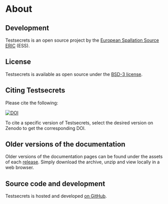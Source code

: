 # About

## Development

Testsecrets is an open source project by the [European Spallation Source ERIC](https://europeanspallationsource.se/) (ESS).

## License

Testsecrets is available as open source under the [BSD-3 license](https://opensource.org/licenses/BSD-3-Clause).

## Citing Testsecrets

Please cite the following:

[![DOI](https://zenodo.org/badge/FIXME.svg)](https://zenodo.org/doi/10.5281/zenodo.FIXME)

To cite a specific version of Testsecrets, select the desired version on Zenodo to get the corresponding DOI.

## Older versions of the documentation

Older versions of the documentation pages can be found under the assets of each [release](https://github.com/scipp/testsecrets/releases).
Simply download the archive, unzip and view locally in a web browser.

## Source code and development

Testsecrets is hosted and developed [on GitHub](https://github.com/scipp/testsecrets).

